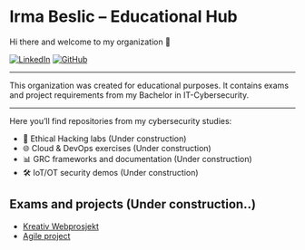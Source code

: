 # Irma Beslic – Educational Hub

Hi there and welcome to my organization 👋 



[![LinkedIn](https://img.shields.io/badge/LinkedIn-0077B5?style=for-the-badge&logo=linkedin&logoColor=white)](https://linkedin.com/in/your-linkedin)
[![GitHub](https://img.shields.io/badge/GitHub-181717?style=for-the-badge&logo=github&logoColor=white)](https://github.com/Irmabee)

---

This organization was created for educational purposes. It contains exams and project requirements from my Bachelor in IT-Cybersecurity.   

---

Here you’ll find repositories from my cybersecurity studies:  

- 🔐 Ethical Hacking labs (Under construction) 
- 🌐 Cloud & DevOps exercises (Under construction) 
- 📊 GRC frameworks and documentation (Under construction) 
- 🛠️ IoT/OT security demos (Under construction)  


 
 ## Exams and projects (Under construction..)

- [Kreativ Webprosjekt](https://github.com/Irmabee-Labs/Kreativ-Webprosjekt-Eksamen)
- [Agile project](https://github.com/Irmabee/Volverine)
 
 






<!--

**Here are some ideas to get you started:**

🙋‍♀️ A short introduction - what is your organization all about?
🌈 Contribution guidelines - how can the community get involved?
👩‍💻 Useful resources - where can the community find your docs? Is there anything else the community should know?
🍿 Fun facts - what does your team eat for breakfast?
🧙 Remember, you can do mighty things with the power of [Markdown](https://docs.github.com/github/writing-on-github/getting-started-with-writing-and-formatting-on-github/basic-writing-and-formatting-syntax)
-->
